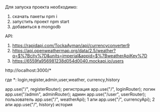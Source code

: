 Для запуска проекта необходимо:

1. скачать пакеты npm i
2. запустить проект npm start
3. добавиться в mongodb

API:

1. https://rapidapi.com/TockaAyman/api/currencyconverter9
2. https://api.openweathermap.org/data/2.5/weather?q=$%7Bcity%7D&units=imperial&appid=$%7BweatherApiKey%7D
3. https://6559fa956981238d054d0040.mockapi.io/users

http://localhost:3000/\*

где \*:
login,register,admin,user,weather, currency,history

app.use("/", registerRouter); регистрация
app.use("/", loginRouter); логин
app.use("/admin", adminRouter); админ
app.use("/user", userRouter); пользователь
app.use("/", weatherApi); 1 апи
app.use("/", currencyApi); 2 апи
app.use("/", history) история
